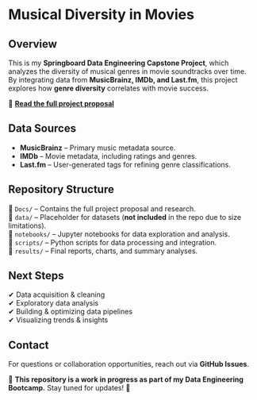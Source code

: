 # Musical Diversity in Movies

## Overview
This is my **Springboard Data Engineering Capstone Project**, which analyzes the diversity of musical genres in movie soundtracks over time.  
By integrating data from **MusicBrainz, IMDb, and Last.fm**, this project explores how **genre diversity** correlates with movie success.

📄 **[Read the full project proposal](Docs/Musical_Diversity_in_Movies_Proposal.md)**

## Data Sources
- **MusicBrainz** – Primary music metadata source.
- **IMDb** – Movie metadata, including ratings and genres.
- **Last.fm** – User-generated tags for refining genre classifications.

## Repository Structure
📂 `Docs/` – Contains the full project proposal and research.  
📂 `data/` – Placeholder for datasets (**not included** in the repo due to size limitations).  
📂 `notebooks/` – Jupyter notebooks for data exploration and analysis.  
📂 `scripts/` – Python scripts for data processing and integration.  
📂 `results/` – Final reports, charts, and summary analyses.

## Next Steps
✔ Data acquisition & cleaning  
✔ Exploratory data analysis  
✔ Building & optimizing data pipelines  
✔ Visualizing trends & insights  

## Contact
For questions or collaboration opportunities, reach out via **GitHub Issues**.

🚧 **This repository is a work in progress as part of my Data Engineering Bootcamp.** Stay tuned for updates! 🚧
